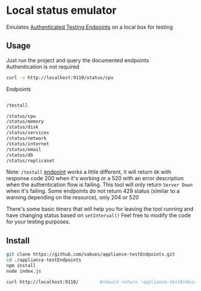 # Local status emulator

Emulates [Authenticated Testing Endpoints](https://auth0.com/docs/appliance/monitoring/authenticated-endpoints) on a local box for testing

## Usage

Just run the project and query the documented endpoints\
Authentication is not required

```bash
curl -v http://localhost:9110/status/cpu
```

Endpoints

```bash

/testall

/status/cpu
/status/memory
/status/disk
/status/services
/status/network
/status/internet
/status/email
/status/db
/status/replicaset
```

Note: `/testall` [endpoint](https://auth0.com/docs/appliance/monitoring/testall) works a little different, it will return `OK` with response code 200 when it's working or a 520 with an error description when the authentication flow is failing. This tool will only return `Server Down` when it's failing.
Some endpoints do not return 429 status (similar to a warning depending on the resource), only 204 or 520

There's some basic timers that will help you for leaving the tool running and have changing status based on `setInterval()`
Feel free to modify the code for your testing purposes.

## Install

```bash
git clone https://github.com/sabues/appliance-testEndpoints.git
cd ./appliance-testEndpoints
npm install
node index.js

curl http://localhost:9110/        #should return 'appliance-testEndoints is working'
```